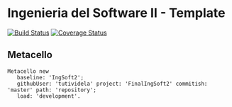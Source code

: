 # Ingenieria del Software II - Template

[![Build Status](https://travis-ci.com/uca-is2/grupo_t.svg?branch=master)](https://travis-ci.com/uca-is2/grupo_t)
[![Coverage Status](https://coveralls.io/repos/github/uca-is2/grupo_t/badge.svg?branch=master)](https://coveralls.io/github/uca-is2/grupo_t?branch=master)

## Metacello

```smalltalk
Metacello new
   baseline: 'IngSoft2';
   githubUser: 'tutividela' project: 'FinalIngSoft2' commitish: 'master' path: 'repository';
   load: 'development'.
```

